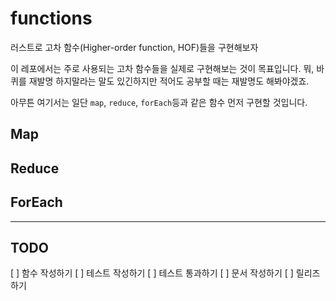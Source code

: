 # functions
러스트로 고차 함수(Higher-order function, HOF)들을 구현해보자 

이 레포에서는 주로 사용되는 고차 함수들을 실제로 구현해보는 것이 목표입니다. 뭐, 바퀴를 재발명 하지말라는 말도 있긴하지만 적어도 공부할 때는 재발명도 해봐야겠죠. 

아무튼 여기서는 일단 `map`, `reduce`, `forEach`등과 같은 함수 먼저 구현할 것입니다. 

<h2> Map </h2>

<h2> Reduce </h2>

<h2> ForEach </h2>

---
<h2> TODO </h2>
[ ] 함수 작성하기
[ ] 테스트 작성하기
[ ] 테스트 통과하기
[ ] 문서 작성하기
[ ] 릴리즈하기
